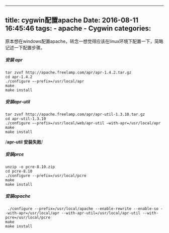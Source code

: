 -----
title: cygwin配置apache
Date: 2016-08-11 16:45:46
tags: 
    - apache
    - Cygwin
categories: 
-----

原本想在windows配置apache，转念一想觉得应该在linux环境下配置一下，简略记述一下配置步骤。

##### 安装 apr 

```
tar zvxf http://apache.freelamp.com/apr/apr-1.4.2.tar.gz 
cd apr-1.4.2
./configure –-prefix=/usr/local/apr
make
make install
```

##### 安装apr-util

```
tar zvxf http://apache.freelamp.com/apr/apr-util-1.3.10.tar.gz
cd apr-util-1.3.10
./configure –-prefix=/usr/local/web/apr-util –with-apr=/usr/local/apr
make
make install
```
/**apr-util 安装失败**/

##### 安装prce

```
unzip -o pcre-8.10.zip
cd pcre-8.10
./configure --prefix=/usr/local/pcre
make
make install
```


##### 安装apache

```
 ./configure --prefix=/usr/local/apache --enable-rewrite --enable-so --with-apr=/usr/local/apr --with-apr-util=/usr/local/apr-util --with-pcre=/usr/local/pcre
make
make install
```

